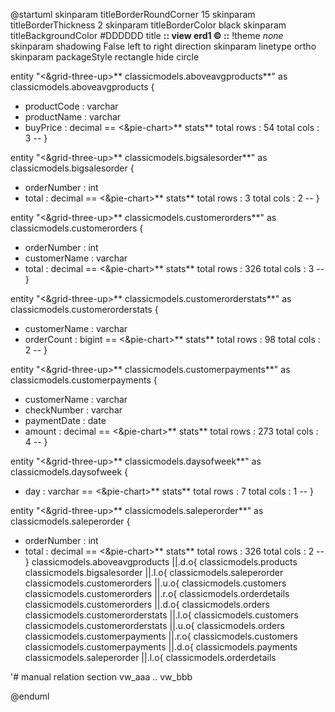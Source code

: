 
@startuml
skinparam titleBorderRoundCorner 15
skinparam titleBorderThickness 2
skinparam titleBorderColor black
skinparam titleBackgroundColor #DDDDDD
title **:: view erd1 © ::**
!theme _none_
skinparam shadowing False
left to right direction
skinparam linetype ortho
skinparam packageStyle rectangle
hide circle


entity "<&grid-three-up>** classicmodels.aboveavgproducts**" as classicmodels.aboveavgproducts { 
  - productCode : varchar
  - productName : varchar
  - buyPrice : decimal
  ==
  <&pie-chart>** stats**
      total rows : 54
      total cols : 3
  --
}


entity "<&grid-three-up>** classicmodels.bigsalesorder**" as classicmodels.bigsalesorder { 
  - orderNumber : int
  - total : decimal
  ==
  <&pie-chart>** stats**
      total rows : 3
      total cols : 2
  --
}


entity "<&grid-three-up>** classicmodels.customerorders**" as classicmodels.customerorders { 
  - orderNumber : int
  - customerName : varchar
  - total : decimal
  ==
  <&pie-chart>** stats**
      total rows : 326
      total cols : 3
  --
}


entity "<&grid-three-up>** classicmodels.customerorderstats**" as classicmodels.customerorderstats { 
  - customerName : varchar
  - orderCount : bigint
  ==
  <&pie-chart>** stats**
      total rows : 98
      total cols : 2
  --
}


entity "<&grid-three-up>** classicmodels.customerpayments**" as classicmodels.customerpayments { 
  - customerName : varchar
  - checkNumber : varchar
  - paymentDate : date
  - amount : decimal
  ==
  <&pie-chart>** stats**
      total rows : 273
      total cols : 4
  --
}


entity "<&grid-three-up>** classicmodels.daysofweek**" as classicmodels.daysofweek { 
  - day : varchar
  ==
  <&pie-chart>** stats**
      total rows : 7
      total cols : 1
  --
}


entity "<&grid-three-up>** classicmodels.saleperorder**" as classicmodels.saleperorder { 
  - orderNumber : int
  - total : decimal
  ==
  <&pie-chart>** stats**
      total rows : 326
      total cols : 2
  --
}
classicmodels.aboveavgproducts ||.d.o{ classicmodels.products
classicmodels.bigsalesorder ||.l.o{ classicmodels.saleperorder
classicmodels.customerorders ||.u.o{ classicmodels.customers
classicmodels.customerorders ||.r.o{ classicmodels.orderdetails
classicmodels.customerorders ||.d.o{ classicmodels.orders
classicmodels.customerorderstats ||.l.o{ classicmodels.customers
classicmodels.customerorderstats ||.u.o{ classicmodels.orders
classicmodels.customerpayments ||.r.o{ classicmodels.customers
classicmodels.customerpayments ||.d.o{ classicmodels.payments
classicmodels.saleperorder ||.l.o{ classicmodels.orderdetails


'# manual relation section 
vw_aaa .. vw_bbb

@enduml